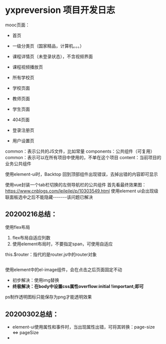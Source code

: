 # yxpreversion 项目开发日志

mooc页面：
  - 首页
  - 一级分类页（国家精品，计算机。。。）
  - 课程详情页（未登录状态），不含视频界面
  - 课程视频播放页
  - 所有学校页
  - 学校页面
  - 教师页面
  - 学生页面
  - 404页面

  - 登录注册页
  - 用户设置页

common：表示公共的JS文件，比如常量
components：公共组件（可复用）
  common：表示可以在所有项目中使用的，不单在这个项目
  content：当前项目的业务公共组件

使用element-ui时，Backtop 回到顶部组件出现错误，去掉出错的内容即可显示

使用vue封装一个tab栏切换的左侧导航栏的公共组件
  首先看最终效果图：https://www.cnblogs.com/leileilei/p/10303549.html
使用element ui会出现级联面板选中之后不能隐藏-------该问题已解决


## 20200216总结：

使用flex布局
  1. flex布局自适应列数 
  2. 使用element布局时，不要指定span，可使用自适应

this.$router：指代的是router.js中的router对象

##

使用element中的el-image组件，会在点击之后页面固定不动
  - 初步解决：使用img替换
  - **终极解决：在body中设置css属性overflow:initial !important;即可**

ps制作透明图标只能保存为png才能透明效果

## 20200302总结：

- element-ui使用属性和事件时，当出现属性出错，可将其转换：page-size <=> pageSize 
- 